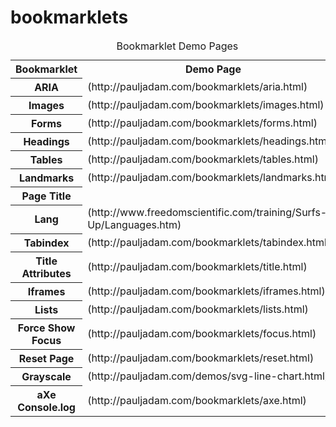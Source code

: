 # bookmarklets
<table><caption>Bookmarklet Demo Pages</caption>

<tbody>

<tr>

<th scope="col">Bookmarklet</th>

<th scope="col">Demo Page</th>


</tr>

<tr>

<th scope="row">ARIA</th>

<td>(http://pauljadam.com/bookmarklets/aria.html)</td>


</tr>

<tr>

<th scope="row">Images</th>

<td>(http://pauljadam.com/bookmarklets/images.html)</td>



</tr>

<tr>

<th scope="row">Forms</th>

<td>(http://pauljadam.com/bookmarklets/forms.html)</td>



</tr>

<tr>

<th scope="row">Headings</th>

<td>(http://pauljadam.com/bookmarklets/headings.html)</td>



</tr>

<tr>

<th scope="row">Tables</th>

<td>(http://pauljadam.com/bookmarklets/tables.html)</td>



</tr>

<tr>

<th scope="row">Landmarks</th>

<td>(http://pauljadam.com/bookmarklets/landmarks.html)</td>



</tr>

<tr>

<th scope="row">Page Title</th>



</tr>

<tr>

<th scope="row">Lang</th>

<td>(http://www.freedomscientific.com/training/Surfs-Up/Languages.htm)</td>



</tr>

<tr>

<th scope="row">Tabindex</th>

<td>(http://pauljadam.com/bookmarklets/tabindex.html)</td>



</tr>

<tr>

<th scope="row">Title Attributes</th>

<td>(http://pauljadam.com/bookmarklets/title.html)</td>



</tr>

<tr>

<th scope="row">Iframes</th>

<td>(http://pauljadam.com/bookmarklets/iframes.html)</td>



</tr>

<tr>

<th scope="row">Lists</th>

<td>(http://pauljadam.com/bookmarklets/lists.html)</td>



</tr>

<tr>

<th scope="row">Force Show Focus</th>

<td>(http://pauljadam.com/bookmarklets/focus.html)</td>



</tr>

<tr>

<th scope="row">Reset Page</th>

<td>(http://pauljadam.com/bookmarklets/reset.html)</td>



</tr>

<tr>

<th scope="row">Grayscale</th>

<td>(http://pauljadam.com/demos/svg-line-chart.html)</td>

</tr>

<tr>

<th scope="row">aXe Console.log</th>

<td>(http://pauljadam.com/bookmarklets/axe.html)</td>



</tr>

</tbody>

</table>
